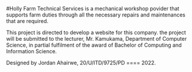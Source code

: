 #Holly Farm Technical Services 
is a mechanical workshop povider that supports farm duties through all the necessary repairs and maintenances that are required.

This project is directed to develop a website for this company.
the project will be submitted to the lecturer, Mr. Kamukama, Department of Computer Science, in partial fulfilment of the award of Bachelor of Computing and Information Science.

Designed by Jordan Ahairwe, 20/U/ITD/9725/PD ==== 2022.

